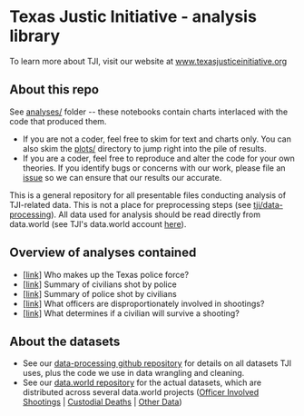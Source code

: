 # Texas Justic Initiative - analysis library

To learn more about TJI, visit our website at www.texasjusticeinitiative.org

## About this repo

See [analyses/](https://github.com/texas-justice-initiative/analysis/tree/master/analyses) folder -- these notebooks contain charts interlaced with the code that produced them.
  * If you are not a coder, feel free to skim for text and charts only. You can also skim the [plots/](https://github.com/texas-justice-initiative/analysis/tree/master/plots) directory to jump right into the pile of results.
  * If you are a coder, feel free to reproduce and alter the code for your own theories. If you identify bugs or concerns with our work, please file an [issue](https://github.com/texas-justice-initiative/analysis/issues) so we can ensure that our results our accurate.

This is a general repository for all presentable files conducting analysis of TJI-related data. This is not a place for preprocessing steps (see [tji/data-processing](https://github.com/texas-justice-initiative/data-processing)). All data used for analysis should be read directly from data.world (see TJI's data.world account [here](https://data.world/tji)).

## Overview of analyses contained

* [[link]](https://github.com/texas-justice-initiative/analysis/blob/master/analyses/officer_population_descriptive_analylsis.ipynb) Who makes up the Texas police force?
* [[link]](https://github.com/texas-justice-initiative/analysis/blob/master/analyses/ois_descriptive_analysis_civilians_shot.ipynb) Summary of civilians shot by police
* [[link]](https://github.com/texas-justice-initiative/analysis/blob/master/analyses/ois_descriptive_analysis_officers_shot.ipynb) Summary of police shot by civilians
* [[link]](https://github.com/texas-justice-initiative/analysis/blob/master/analyses/ois_which_officers.ipynb) What officers are disproportionately involved in shootings?
* [[link]](https://github.com/texas-justice-initiative/analysis/blob/master/analyses/ois_who_survives_shootings.ipynb) What determines if a civilian will survive a shooting?

## About the datasets

* See our [data-processing github repository](https://github.com/texas-justice-initiative/data-processing) for details on all datasets TJI uses, plus the code we use in data wrangling and cleaning.
* See our [data.world repository](https://data.world/tji) for the actual datasets, which are distributed across several data.world projects ([Officer Involved Shootings](https://data.world/tji/officer-involved-shootings) | [Custodial Deaths](https://data.world/tji/tx-deaths-in-custody-2005-2015) | [Other Data](https://data.world/tji/auxiliary-datasets))
